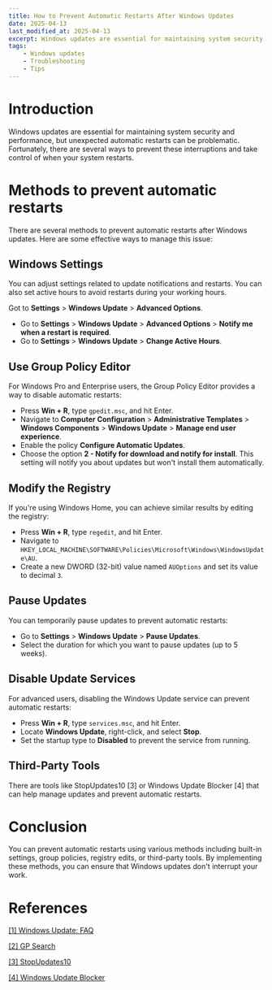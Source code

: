 ```yaml
---
title: How to Prevent Automatic Restarts After Windows Updates
date: 2025-04-13
last_modified_at: 2025-04-13
excerpt: Windows updates are essential for maintaining system security and performance, but automatic restarts can disrupt your workflow.
tags: 
    - Windows updates
    - Troubleshooting
    - Tips
---
```


# Introduction
Windows updates are essential for maintaining system security and performance, but unexpected automatic restarts can be problematic. Fortunately, there are several ways to prevent these interruptions and take control of when your system restarts.


# Methods to prevent automatic restarts
There are several methods to prevent automatic restarts after Windows updates. Here are some effective ways to manage this issue:

## Windows Settings
You can adjust settings related to update notifications and restarts. You can also set active hours to avoid restarts during your working hours.

Got to **Settings** > **Windows Update** > **Advanced Options**.  

- Go to **Settings** > **Windows Update** > **Advanced Options** > **Notify me when a restart is required**.
- Go to **Settings** > **Windows Update** > **Change Active Hours**.

## Use Group Policy Editor
For Windows Pro and Enterprise users, the Group Policy Editor provides a way to disable automatic restarts:
- Press **Win + R**, type `gpedit.msc`, and hit Enter.
- Navigate to **Computer Configuration** > **Administrative Templates** > **Windows Components** > **Windows Update** > **Manage end user experience**.
- Enable the policy **Configure Automatic Updates**.
- Choose the option **2 - Notify for download and notify for install**. This setting will notify you about updates but won't install them automatically.

## Modify the Registry
If you're using Windows Home, you can achieve similar results by editing the registry:
- Press **Win + R**, type `regedit`, and hit Enter.
- Navigate to `HKEY_LOCAL_MACHINE\SOFTWARE\Policies\Microsoft\Windows\WindowsUpdate\AU`.
- Create a new DWORD (32-bit) value named `AUOptions` and set its value to  decimal `3`.

## Pause Updates
You can temporarily pause updates to prevent automatic restarts:
- Go to **Settings** > **Windows Update** > **Pause Updates**.
- Select the duration for which you want to pause updates (up to 5 weeks).

## Disable Update Services
For advanced users, disabling the Windows Update service can prevent automatic restarts:
- Press **Win + R**, type `services.msc`, and hit Enter.
- Locate **Windows Update**, right-click, and select **Stop**.
- Set the startup type to **Disabled** to prevent the service from running.

## Third-Party Tools
There are tools like StopUpdates10 [3] or Windows Update Blocker [4] that can help manage updates and prevent automatic restarts.

# Conclusion
You can prevent automatic restarts using various methods including built-in settings, group policies, registry edits, or third-party tools. By implementing these methods, you can ensure that Windows updates don't interrupt your work. 

# References
[[1] Windows Update: FAQ](https://support.microsoft.com/en-us/windows/windows-update-faq-8a903416-6f45-0718-f5c7-375e92dddeb2)

[[2] GP Search](https://gpsearch.azurewebsites.net/)

[[3] StopUpdates10](https://greatis.com/stopupdates10/)

[[4] Windows Update Blocker](https://www.sordum.org/9410/windows-update-blocker-v1-8/)

